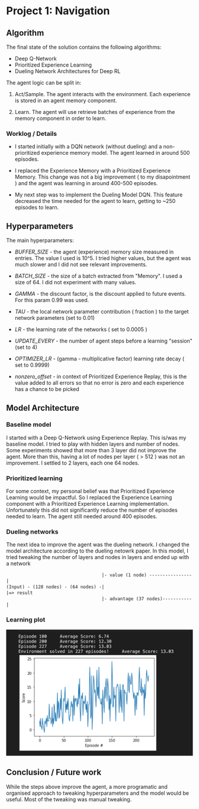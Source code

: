 # Project 1: Navigation

## Algorithm

The final state of the solution contains the following algorithms:

- Deep Q-Network
- Prioritized Experience Learning
- Dueling Network Architectures for Deep RL

The agent logic can be split in:
1. Act/Sample. The agent interacts with the environment. Each experience is stored in an agent memory component.

2. Learn. The agent will use retrieve batches of experience from the memory component in order to learn.

### Worklog / Details

- I started initially with a DQN network (without dueling) and a non-prioritized experience memory model. The agent learned in around 500 episodes.

- I replaced the Experience Memory with a Prioritized Experience Memory. This change was not a big improvement ( to my disapointment ) and the agent was learning in around 400-500 episodes.

- My next step was to implement the Dueling Model DQN. This feature decreased the time needed for the agent to learn, getting to ~250 episodes to learn.

## Hyperparameters

The main hyperparameters:

* *BUFFER_SIZE* - the agent (experience) memory size measured in entries. The value I used is 10^5. I tried higher values, but the agent was much slower and I did not see relevant improvements.

* *BATCH_SIZE* - the size of a batch extracted from "Memory". I used a size of 64. I did not experiment with many values.

* *GAMMA* - the discount factor, is the discount applied to future events. For this param 0.99 was used.

* *TAU* - the local network parameter contribution ( fraction ) to the target network parameters (set to 0.01)

* *LR* - the learning rate of the networks ( set to 0.0005 )

* *UPDATE_EVERY* - the number of agent steps before a learning "session" (set to 4)

* *OPTIMIZER_LR* - (gamma - multiplicative factor) learning rate decay  ( set to 0.9999) 

* *nonzero_offset* - in context of Prioritized Experience Replay, this is the value added to all errors so that no error is zero and each experience has a chance to be picked

## Model Architecture

### Baseline model

I started with a Deep Q-Network using Experience Replay. This is/was my baseline model. I tried to play with 
hidden layers and number of nodes. Some experiments showed that more than 3 layer did not improve the
agent. More than this, having a lot of nodes per layer ( > 512 ) was not an improvement. I settled to 2 layers, each one 64 nodes.

### Prioritized learning

For some context, my personal belief was that Prioritized Experience Learning would be impactful. So I replaced the Experience Learning component with a Prioritized Experience Learning implementation. Unfortunately this did not significantly reduce the number of episodes needed to learn. The agent still needed around 400 episodes. 

### Dueling networks

The next idea to improve the agent was the dueling network. I changed the model architecture according to the dueling netowrk paper. In this model, I tried tweaking the number of layers and nodes in layers and ended up with a network 

```
                                    |- value (1 node) ----------------|
(Input) - (128 nodes) - (64 nodes) -|                                 |=> result
                                    |- advantage (37 nodes)-----------|
```

### Learning plot

![](learning_graph.png)

## Conclusion / Future work

While the steps above improve the agent, a more programatic and organised approach to tweaking hyperparameters and the model would be useful. Most of the tweaking was manual tweaking. 